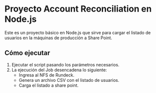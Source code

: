 # Proyecto Account Reconciliation en Node.js

Este es un proyecto básico en Node.js que sirve para cargar el listado de usuarios en la máquinas de producción a Share Point.

## Cómo ejecutar

1. Ejecutar el script pasando los parámetros necesarios.
2. La ejecución del Job desencadena lo siguiente:
   - Ingresa al NFS de Rundeck.
   - Genera un archivo CSV con el listado de usuarios.
   - Carga el listado a share point.
